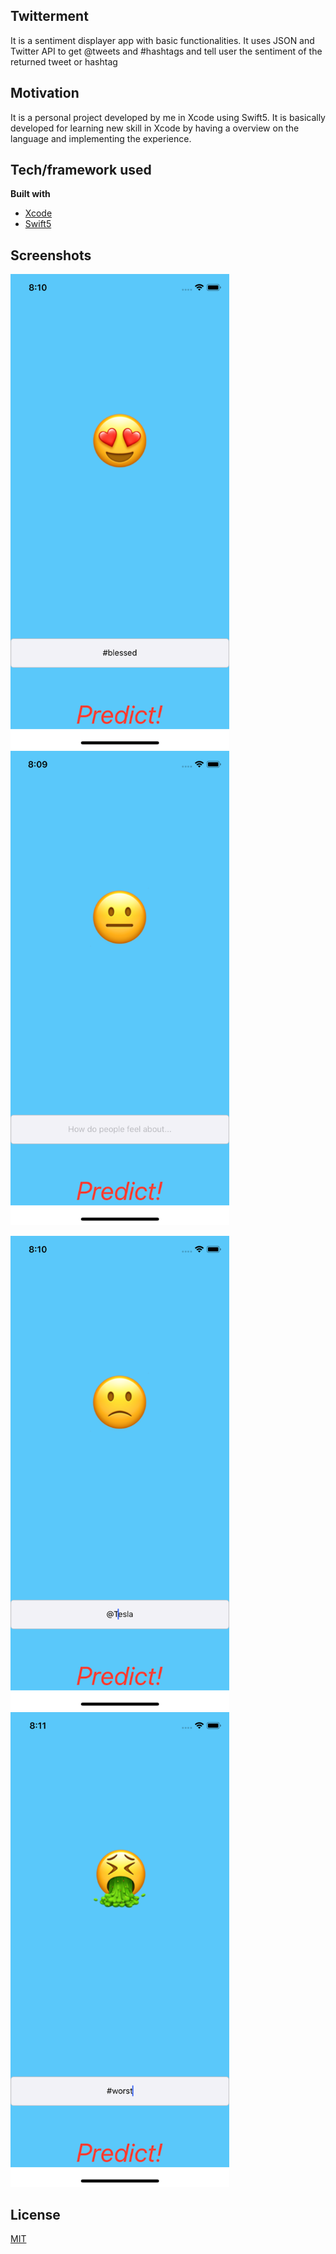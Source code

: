 ## Twitterment
It is a sentiment displayer app with basic functionalities. It uses JSON and Twitter API to get @tweets and #hashtags and tell user the sentiment of the returned tweet or hashtag

## Motivation
It is a personal project developed by me in Xcode using Swift5. It is basically developed for learning new skill in Xcode by having a overview on the language and implementing the experience.

## Tech/framework used

<b>Built with</b>
- [Xcode](https://developer.apple.com/xcode/)
- [Swift5](https://swift.org/blog/swift-5-released/)

## Screenshots

<p><img src="screenshots/1.png" width="350" > &emsp;&emsp;
<img src="screenshots/2.png" width="350" ></p>
<p><img src="screenshots/3.png" width="350" > &emsp;&emsp;
<img src="screenshots/4.png" width="350" ></p>

## License
[MIT](https://choosealicense.com/licenses/mit/)
